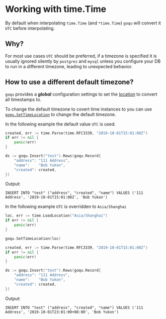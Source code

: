 # Working with time.Time

By default when interpolating `time.Time` (and `*time.Time`) `goqu` will convert it `UTC` before interpolating.

## Why?

For most use cases `UTC` should be preferred, if a timezone is specified it is usually ignored silently by `postgres` and `mysql` unless you configure your DB to run in a different timezone, leading to unexpected behavior.

## How to use a different default timezone?
`goqu` provides a **_global_** configuration settings to set the [location](https://golang.org/pkg/time/#Location) to convert all timestamps to. 

To change the default timezone to covert time instances to you can use [`goqu.SetTimeLocation`](https://godoc.org/github.com/doug-martin/goqu#SetTimeLocation) to change the default timezone.

In the following example the default value `UTC` is used.

```go
created, err := time.Parse(time.RFC3339, "2019-10-01T15:01:00Z")
if err != nil {
	panic(err)
}

ds := goqu.Insert("test").Rows(goqu.Record{
	"address": "111 Address",
	"name":    "Bob Yukon",
	"created": created,
})
```

Output:
```
INSERT INTO "test" ("address", "created", "name") VALUES ('111 Address', '2019-10-01T15:01:00Z', 'Bob Yukon')
```

In the following example `UTC` is overridden to `Asia/Shanghai`

```go
loc, err := time.LoadLocation("Asia/Shanghai")
if err != nil {
	panic(err)
}

goqu.SetTimeLocation(loc)

created, err := time.Parse(time.RFC3339, "2019-10-01T15:01:00Z")
if err != nil {
	panic(err)
}

ds := goqu.Insert("test").Rows(goqu.Record{
	"address": "111 Address",
	"name":    "Bob Yukon",
	"created": created,
})
```

Output:
```
INSERT INTO "test" ("address", "created", "name") VALUES ('111 Address', '2019-10-01T23:01:00+08:00', 'Bob Yukon')
```



